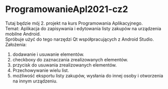 # ProgramowanieApl2021-cz2 
Tutaj będzie mój 2. projekt na kurs Programowania Aplikacyjnego.  
Temat: Aplikacja do zapisywania i edytowania listy zakupów na urządzenia mobilne Android.  
Spróbuje użyć do tego narzędzi Qt współpracujących z Android Studio.  
Założenia:  
1) dodawanie i usuwanie elementów.  
2) checkboxy do zaznaczania zrealizowanych elementów.  
3) przycisk do usuwania zrealizowanych elementów.  
4) Przechowywanie wielu list.  
5) możliwość eksportu listy zakupów, wysłania do innej osoby i otworzenia na innym urządzeniu.  
